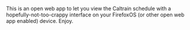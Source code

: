 This is an open web app to let you view the Caltrain schedule with a
hopefully-not-too-crappy interface on your FirefoxOS (or other open web app
enabled) device. Enjoy.
